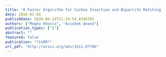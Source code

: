```yaml
---
title: "A Faster Algorithm for Cuckoo Insertion and Bipartite Matching in Large Graphs"
date: 2016-01-01
publishDate: 2020-06-14T21:19:54.834639Z
authors: ["Megha Khosla", "Avishek Anand"]
publication_types: ["2"]
abstract: ""
featured: false
publication: "*CoRR*"
url_pdf: "http://arxiv.org/abs/1611.07786"
---
```


